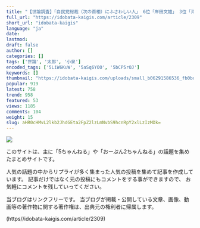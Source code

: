 ```yaml
---
title: "【世論調査】「自民党総裁（次の首相）にふさわしい人」 6位「岸田文雄」 3位「河野太郎」 2位「石破茂」 1位「小泉進次郎」"
full_url: "https://idobata-kaigis.com/article/2309"
short_url: "idobata-kaigis"
language: "ja"
date: 
lastmod: 
draft: false
author: []
categories: []
tags: ['世論', '太郎', '小泉']
encoded_tags: ['5LiW6KuW', '5aSq6YOO', '5bCP5rOJ']
keywords: []
thumbnail: "https://idobata-kaigis.com/uploads/small_b06291586536_fb0bd739ac.jpg"
popular: 919
latest: 758
trend: 958
featured: 53
views: 1185
comments: 104
weight: 15
slug: aHR0cHMvL2lkb2JhdGEta2FpZ2lzLmNvbS9hcnRpY2xlLzIzMDk=
---
```


![](https://idobata-kaigis.com/uploads/small_b06291586536_fb0bd739ac.jpg)

<div><p class=''>このサイトは、主に「5ちゃんねる」や「おーぷん2ちゃんねる」の話題を集めたまとめサイトです。</p><p>人気の話題の中からリプライが多く集まった人気の投稿を集めて記事を作成しています。 記事だけではなく元の投稿にもコメントをする事ができますので、 お気軽にコメントを残していってください。</p><p class=''>当ブログはリンクフリーです。 当ブログが掲載・公開している文章、画像、動画等の著作物に関する著作権は、出典元の権利者に帰属します。</p></div>

(https//idobata-kaigis.com/article/2309)
